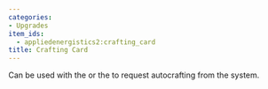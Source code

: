 ```yaml
---
categories:
- Upgrades
item_ids:
  - appliedenergistics2:crafting_card
title: Crafting Card
---
```


Can be used with the <ItemLink id="appliedenergistics2:item_interface"/>
or the <ItemLink id="appliedenergistics2:item_export_bus"/> to request
autocrafting from the system.
